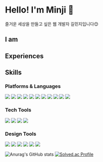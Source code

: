 # Hello! I'm Minji :wave: 
즐거운 세상을 만들고 싶은 웹 개발자 길민지입니다😊

## I am


## Experiences


## Skills

### Platforms & Languages
<img src="https://img.shields.io/badge/Java-5382a1?style=flat-square"/> <img src="https://img.shields.io/badge/Python-3776AB?style=flat-square&logo=Python&logoColor=white"/> <img src="https://img.shields.io/badge/HTML5-E34F26?style=flat-square&logo=HTML5&logoColor=white"/> <img src="https://img.shields.io/badge/CSS3-1572B6?style=flat-square&logo=CSS3&logoColor=white"/> <img src="https://img.shields.io/badge/JavaScript-F7DF1E?style=flat-square&logo=JavaScript&logoColor=black"/> <img src="https://img.shields.io/badge/C/C++-00599C?style=flat-square&logo=cplusplus&logoColor=white"/> <img src="https://img.shields.io/badge/Processing4-006699?style=flat-square&logo=ProcessingFoundation&logoColor=white"/> <img src="https://img.shields.io/badge/Oracle-F80000?style=flat-square&logo=Oracle&logoColor=white"/> <img src="https://img.shields.io/badge/Django-092E20?style=flat-square&logo=Django&logoColor=white"/> <img src="https://img.shields.io/badge/Bootstrap-7952B3?style=flat-square&logo=Bootstrap&logoColor=white"/> <img src="https://img.shields.io/badge/Arduino-00979D?style=flat-square&logo=Arduino&logoColor=white"/> 

### Tech Tools
<img src="https://img.shields.io/badge/Git-F05032?style=flat-square&logo=Git&logoColor=white"/> <img src="https://img.shields.io/badge/Visual Studio-5C2D91?style=flat-square&logo=VisualStudio&logoColor=white"/>  <img src="https://img.shields.io/badge/Visual Studio Code-007ACC?style=flat-square&logo=VisualStudioCode&logoColor=white"/> <img src="https://img.shields.io/badge/Eclipse IDE-F05032?style=flat-square&logo=eclipseide&logoColor=white"/> 

### Design Tools
<img src="https://img.shields.io/badge/Photoshop-31A8FF?style=flat-square&logo=AdobePhotoshop&logoColor=white"/> <img src="https://img.shields.io/badge/Illustrator-FF9A00?style=flat-square&logo=AdobeIllustrator&logoColor=white"/> <img src="https://img.shields.io/badge/Adobe XD-FF61F6?style=flat-square&logo=AdobeXD&logoColor=white"/> <img src="https://img.shields.io/badge/Figma-F24E1E?style=flat-square&logo=Figma&logoColor=white"/> <img src="https://img.shields.io/badge/Premiere Pro-9999FF?style=flat-square&logo=AdobePremierePro&logoColor=white"/> <img src="https://img.shields.io/badge/After Effects-9999FF?style=flat-square&logo=adobeaftereffects&logoColor=white"/> 

![Anurag's GitHub stats](https://github-readme-stats.vercel.app/api?username=rninji&theme=buefy&show_icons=true)
[![Solved.ac Profile](http://mazassumnida.wtf/api/v2/generate_badge?boj=aaminji)](https://solved.ac/aaminji/)
